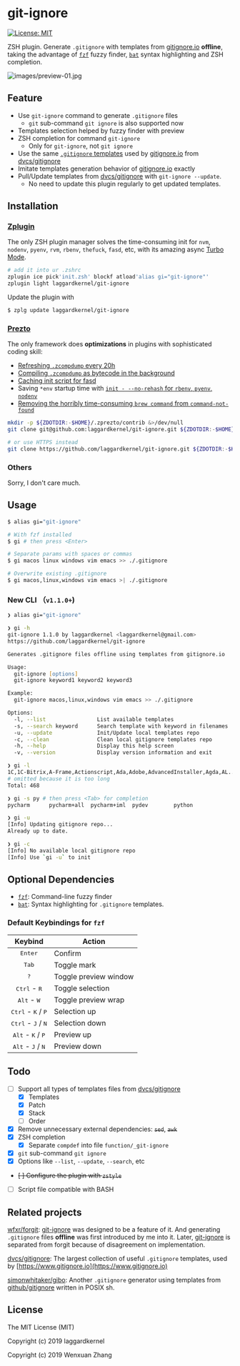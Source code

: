 # git-ignore

[![License: MIT](https://img.shields.io/badge/License-MIT-yellow.svg)](https://opensource.org/licenses/MIT)

ZSH plugin. Generate `.gitignore` with templates from [gitignore.io](https://www.gitignore.io/) **offline**, taking the advantage of [`fzf`](https://github.com/junegunn/fzf) fuzzy finder, [`bat`](https://github.com/sharkdp/bat) syntax highlighting and ZSH completion.

![images/preview-01.jpg](../assets/images/preview-01.jpg?raw=true)

## Feature
- Use `git-ignore` command to generate `.gitignore` files
  - `git` sub-command `git ignore` is also supported now
- Templates selection helped by fuzzy finder with preview
- ZSH completion for command `git-ignore`
  - Only for `git-ignore`, not `git ignore`
- Use the same [`.gitignore` templates](https://github.com/dvcs/gitignore) used by [gitignore.io](https://www.gitignore.io/) from [dvcs/gitignore](https://github.com/dvcs/gitignore)
- Imitate templates generation behavior of [gitignore.io](https://www.gitignore.io/) exactly
- Pull/Update templates from [dvcs/gitignore](https://github.com/dvcs/gitignore) with `git-ignore --update`.
  - No need to update this plugin regularly to get updated templates.

## Installation

### [Zplugin](https://github.com/zdharma/zplugin)

The only ZSH plugin manager solves the time-consuming init for `nvm`, `nodenv`, `pyenv`, `rvm`, `rbenv`, `thefuck`, `fasd`, etc, with its amazing async [Turbo Mode](https://github.com/zdharma/zplugin#turbo-mode-zsh--53).

```zsh
# add it into ur .zshrc
zplugin ice pick'init.zsh' blockf atload'alias gi="git-ignore"'
zplugin light laggardkernel/git-ignore
```

Update the plugin with

```zsh
$ zplg update laggardkernel/git-ignore
```

### [Prezto](https://github.com/sorin-ionescu/prezto)

The only framework does **optimizations** in plugins with sophisticated coding skill:
- [Refreshing `.zcompdump` every 20h](https://github.com/sorin-ionescu/prezto/blob/4abbc5572149baa6a5e7e38393a4b2006f01024f/modules/completion/init.zsh#L31-L41)
- [Compiling `.zcompdump` as bytecode in the background](https://github.com/sorin-ionescu/prezto/blob/4abbc5572149baa6a5e7e38393a4b2006f01024f/runcoms/zlogin#L9-L15)
- [Caching init script for fasd](https://github.com/sorin-ionescu/prezto/blob/4abbc5572149baa6a5e7e38393a4b2006f01024f/modules/fasd/init.zsh#L22-L36)
- Saving `*env` startup time with [`init - --no-rehash` for `rbenv`, `pyenv`, `nodenv`](https://github.com/sorin-ionescu/prezto/blob/4abbc5572149baa6a5e7e38393a4b2006f01024f/modules/python/init.zsh#L22)
- [Removing the horribly time-consuming `brew command` from `command-not-found`](https://github.com/sorin-ionescu/prezto/blob/4abbc5572149baa6a5e7e38393a4b2006f01024f/modules/command-not-found/init.zsh)

```zsh
mkdir -p ${ZDOTDIR:-$HOME}/.zprezto/contrib &>/dev/null
git clone git@github.com:laggardkernel/git-ignore.git ${ZDOTDIR:-$HOME}/.zprezto/contrib/git-ignore

# or use HTTPS instead
git clone https://github.com/laggardkernel/git-ignore.git ${ZDOTDIR:-$HOME}/.zprezto/contrib/git-ignore
```

### Others

Sorry, I don't care much.

## Usage

```zsh
$ alias gi="git-ignore"

# With fzf installed
$ gi # then press <Enter>

# Separate params with spaces or commas
$ gi macos linux windows vim emacs >> ./.gitignore

# Overwrite existing .gitignore
$ gi macos,linux,windows vim emacs >| ./.gitignore
```

### New CLI （`v1.1.0+`)

```zsh
❯ alias gi="git-ignore"

❯ gi -h
git-ignore 1.1.0 by laggardkernel <laggardkernel@gmail.com>
https://github.com/laggardkernel/git-ignore

Generates .gitignore files offline using templates from gitignore.io

Usage:
  git-ignore [options]
  git-ignore keyword1 keyword2 keyword3

Example:
  git-ignore macos,linux,windows vim emacs >> ./.gitignore

Options:
  -l, --list                List available templates
  -s, --search keyword      Search template with keyword in filenames
  -u, --update              Init/Update local templates repo
  -c, --clean               Clean local gitignore templates repo
  -h, --help                Display this help screen
  -v, --version             Display version information and exit

❯ gi -l
1C,1C-Bitrix,A-Frame,Actionscript,Ada,Adobe,AdvancedInstaller,Agda,AL...
# omitted because it is too long
Total: 468

❯ gi -s py # then press <Tab> for completion
pycharm      pycharm+all  pycharm+iml  pydev        python

❯ gi -u
[Info] Updating gitignore repo...
Already up to date.

❯ gi -c
[Info] No available local gitignore repo
[Info] Use `gi -u` to init
```

## Optional Dependencies
- [`fzf`](https://github.com/junegunn/fzf): Command-line fuzzy finder
- [`bat`](https://github.com/sharkdp/bat): Syntax highlighting for `.gitignore` templates.

### Default Keybindings for `fzf`

| Keybind                                       | Action                  |
| :-------------------------------------------: | ----------------------- |
| <kbd>Enter</kbd>                              | Confirm                 |
| <kbd>Tab</kbd>                                | Toggle mark             |
| <kbd>?</kbd>                                  | Toggle preview window   |
| <kbd>Ctrl</kbd> - <kbd>R</kbd>                | Toggle selection        |
| <kbd>Alt</kbd> - <kbd>W</kbd>                 | Toggle preview wrap     |
| <kbd>Ctrl</kbd> - <kbd>K</kbd> / <kbd>P</kbd> | Selection up            |
| <kbd>Ctrl</kbd> - <kbd>J</kbd> / <kbd>N</kbd> | Selection down          |
| <kbd>Alt</kbd> - <kbd>K</kbd> / <kbd>P</kbd>  | Preview up              |
| <kbd>Alt</kbd> - <kbd>J</kbd> / <kbd>N</kbd>  | Preview down            |

## Todo

- [ ] Support all types of templates files from [dvcs/gitignore](https://github.com/dvcs/gitignore#files)
  - [x] Templates
  - [x] Patch
  - [x] Stack
  - [ ] Order
- [x] Remove unnecessary external dependencies: ~~`sed`~~, ~~`awk`~~
- [x] ZSH completion
  - [x] Separate `compdef` into file `function/_git-ignore`
- [x] `git` sub-command `git ignore`
- [x] Options like `--list`, `--update`, `--search`, etc
- ~~[ ] Configure the plugin with `zstyle`~~
- [ ] Script file compatible with BASH

## Related projects

[wfxr/forgit](https://github.com/wfxr/forgit): [git-ignore](https://github.com/laggardkernel/git-ignore) was designed to be a feature of it. And generating `.gitignore` files **offline** was first introduced by me into it. Later, [git-ignore](https://github.com/laggardkernel) is separated from forgit because of disagreement on implementation.

[dvcs/gitignore](https://github.com/dvcs/gitignore): The largest collection of useful `.gitignore` templates, used by [https://www.gitignore.io](https://www.gitignore.io)

[simonwhitaker/gibo](https://github.com/simonwhitaker/gibo): Another `.gitignore` generator using templates from [github/gitignore](https://github.com/github/gitignore) written in POSIX sh.

## License

The MIT License (MIT)

Copyright (c) 2019 laggardkernel

Copyright (c) 2019 Wenxuan Zhang